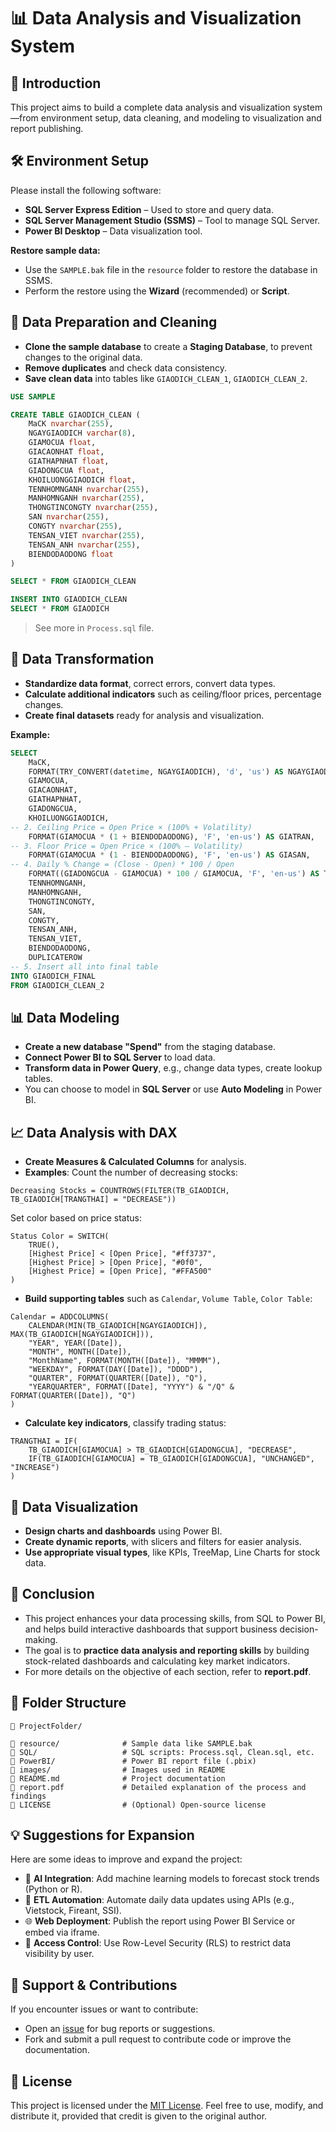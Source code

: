 # 📊 Data Analysis and Visualization System

## 🚀 Introduction

This project aims to build a complete data analysis and visualization system—from environment setup, data cleaning, and modeling to visualization and report publishing.

## 🛠️ Environment Setup

Please install the following software:
- **SQL Server Express Edition** – Used to store and query data.
- **SQL Server Management Studio (SSMS)** – Tool to manage SQL Server.
- **Power BI Desktop** – Data visualization tool.

**Restore sample data:**
- Use the `SAMPLE.bak` file in the `resource` folder to restore the database in SSMS.
- Perform the restore using the **Wizard** (recommended) or **Script**.

## 🧹 Data Preparation and Cleaning

- **Clone the sample database** to create a **Staging Database**, to prevent changes to the original data.
- **Remove duplicates** and check data consistency.
- **Save clean data** into tables like `GIAODICH_CLEAN_1`, `GIAODICH_CLEAN_2`.

```sql
USE SAMPLE

CREATE TABLE GIAODICH_CLEAN (
	MaCK nvarchar(255),
	NGAYGIAODICH varchar(8),
	GIAMOCUA float,
	GIACAONHAT float,
	GIATHAPNHAT float,
	GIADONGCUA float,
	KHOILUONGGIAODICH float,
	TENNHOMNGANH nvarchar(255),
	MANHOMNGANH nvarchar(255),
	THONGTINCONGTY nvarchar(255),
	SAN nvarchar(255),
	CONGTY nvarchar(255),
	TENSAN_VIET nvarchar(255),
	TENSAN_ANH nvarchar(255),
	BIENDODAODONG float
)

SELECT * FROM GIAODICH_CLEAN

INSERT INTO GIAODICH_CLEAN
SELECT * FROM GIAODICH
```

> See more in `Process.sql` file.

## 🔄 Data Transformation

- **Standardize data format**, correct errors, convert data types.
- **Calculate additional indicators** such as ceiling/floor prices, percentage changes.
- **Create final datasets** ready for analysis and visualization.

**Example:**
```sql
SELECT	
	MaCK,
	FORMAT(TRY_CONVERT(datetime, NGAYGIAODICH), 'd', 'us') AS NGAYGIAODICH,
	GIAMOCUA,
	GIACAONHAT,
	GIATHAPNHAT,
	GIADONGCUA,
	KHOILUONGGIAODICH,
-- 2. Ceiling Price = Open Price × (100% + Volatility)
	FORMAT(GIAMOCUA * (1 + BIENDODAODONG), 'F', 'en-us') AS GIATRAN,
-- 3. Floor Price = Open Price × (100% – Volatility)
	FORMAT(GIAMOCUA * (1 - BIENDODAODONG), 'F', 'en-us') AS GIASAN,
-- 4. Daily % Change = (Close - Open) * 100 / Open
	FORMAT((GIADONGCUA - GIAMOCUA) * 100 / GIAMOCUA, 'F', 'en-us') AS TILETRONGNGAY,
	TENNHOMNGANH,
	MANHOMNGANH,
	THONGTINCONGTY,
	SAN,
	CONGTY,
	TENSAN_ANH,
	TENSAN_VIET,
	BIENDODAODONG,
	DUPLICATEROW
-- 5. Insert all into final table
INTO GIAODICH_FINAL
FROM GIAODICH_CLEAN_2
```

## 📊 Data Modeling

- **Create a new database "Spend"** from the staging database.
- **Connect Power BI to SQL Server** to load data.
- **Transform data in Power Query**, e.g., change data types, create lookup tables.
- You can choose to model in **SQL Server** or use **Auto Modeling** in Power BI.

## 📈 Data Analysis with DAX

- **Create Measures & Calculated Columns** for analysis.
- **Examples**:
Count the number of decreasing stocks:
```DAX
Decreasing Stocks = COUNTROWS(FILTER(TB_GIAODICH, TB_GIAODICH[TRANGTHAI] = "DECREASE"))
```
Set color based on price status:
```DAX
Status Color = SWITCH(
    TRUE(),
    [Highest Price] < [Open Price], "#ff3737",
    [Highest Price] > [Open Price], "#0f0",
    [Highest Price] = [Open Price], "#FFA500"
)
```
- **Build supporting tables** such as `Calendar`, `Volume Table`, `Color Table`:
```DAX
Calendar = ADDCOLUMNS(
    CALENDAR(MIN(TB_GIAODICH[NGAYGIAODICH]), MAX(TB_GIAODICH[NGAYGIAODICH])),
    "YEAR", YEAR([Date]),
    "MONTH", MONTH([Date]),
    "MonthName", FORMAT(MONTH([Date]), "MMMM"),
    "WEEKDAY", FORMAT(DAY([Date]), "DDDD"),
    "QUARTER", FORMAT(QUARTER([Date]), "Q"),
    "YEARQUARTER", FORMAT([Date], "YYYY") & "/Q" & FORMAT(QUARTER([Date]), "Q")
)
```

- **Calculate key indicators**, classify trading status:
```DAX
TRANGTHAI = IF(
	TB_GIAODICH[GIAMOCUA] > TB_GIAODICH[GIADONGCUA], "DECREASE",
	IF(TB_GIAODICH[GIAMOCUA] = TB_GIAODICH[GIADONGCUA], "UNCHANGED", "INCREASE")
)
```

## 🎨 Data Visualization

- **Design charts and dashboards** using Power BI.
- **Create dynamic reports**, with slicers and filters for easier analysis.
- **Use appropriate visual types**, like KPIs, TreeMap, Line Charts for stock data.

## 📌 Conclusion

- This project enhances your data processing skills, from SQL to Power BI, and helps build interactive dashboards that support business decision-making.
- The goal is to **practice data analysis and reporting skills** by building stock-related dashboards and calculating key market indicators.
- For more details on the objective of each section, refer to **report.pdf**.

## 📂 Folder Structure

```
📁 ProjectFolder/
️
📁 resource/              # Sample data like SAMPLE.bak
📁 SQL/                   # SQL scripts: Process.sql, Clean.sql, etc.
📁 PowerBI/               # Power BI report file (.pbix)
📁 images/                # Images used in README
📄 README.md              # Project documentation
📄 report.pdf             # Detailed explanation of the process and findings
📄 LICENSE                # (Optional) Open-source license
```

## 💡 Suggestions for Expansion

Here are some ideas to improve and expand the project:

- 🧠 **AI Integration**: Add machine learning models to forecast stock trends (Python or R).
- 📅 **ETL Automation**: Automate daily data updates using APIs (e.g., Vietstock, Fireant, SSI).
- 🌐 **Web Deployment**: Publish the report using Power BI Service or embed via iframe.
- 🔐 **Access Control**: Use Row-Level Security (RLS) to restrict data visibility by user.

## 🙋 Support & Contributions

If you encounter issues or want to contribute:
- Open an [issue](https://github.com/your-repo/issues) for bug reports or suggestions.
- Fork and submit a pull request to contribute code or improve the documentation.

## 📄 License

This project is licensed under the [MIT License](./LICENSE). Feel free to use, modify, and distribute it, provided that credit is given to the original author.

